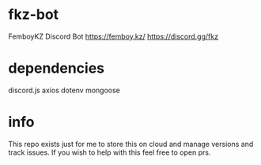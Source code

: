 # fkz-bot
FemboyKZ Discord Bot
https://femboy.kz/
https://discord.gg/fkz

# dependencies
discord.js
axios
dotenv
mongoose

# info
This repo exists just for me to store this on cloud and manage versions and track issues.
If you wish to help with this feel free to open prs.
